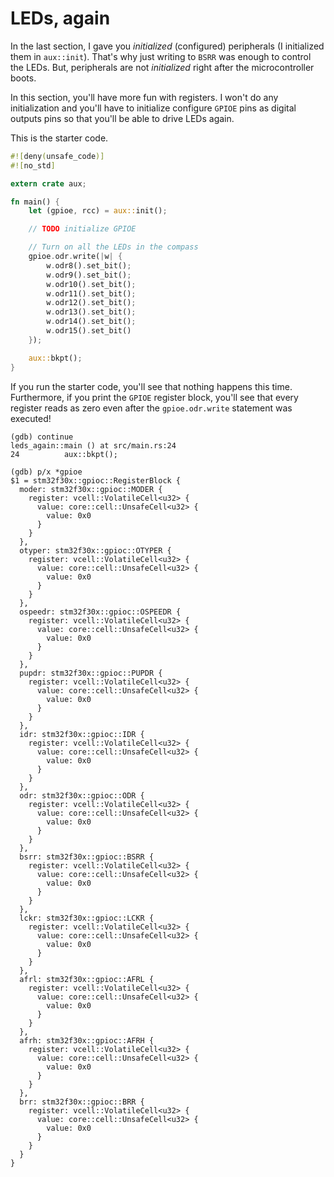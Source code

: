 # LEDs, again

In the last section, I gave you *initialized* (configured) peripherals (I initialized them in
`aux::init`). That's why just writing to `BSRR` was enough to control the LEDs. But, peripherals are
not *initialized* right after the microcontroller boots.

In this section, you'll have more fun with registers. I won't do any initialization and you'll have
to initialize configure `GPIOE` pins as digital outputs pins so that you'll be able to drive LEDs
again.

This is the starter code.

``` rust
#![deny(unsafe_code)]
#![no_std]

extern crate aux;

fn main() {
    let (gpioe, rcc) = aux::init();

    // TODO initialize GPIOE

    // Turn on all the LEDs in the compass
    gpioe.odr.write(|w| {
        w.odr8().set_bit();
        w.odr9().set_bit();
        w.odr10().set_bit();
        w.odr11().set_bit();
        w.odr12().set_bit();
        w.odr13().set_bit();
        w.odr14().set_bit();
        w.odr15().set_bit()
    });

    aux::bkpt();
}
```

If you run the starter code, you'll see that nothing happens this time. Furthermore, if you print
the `GPIOE` register block, you'll see that every register reads as zero even after the
`gpioe.odr.write` statement was executed!

```
(gdb) continue
leds_again::main () at src/main.rs:24
24          aux::bkpt();

(gdb) p/x *gpioe
$1 = stm32f30x::gpioc::RegisterBlock {
  moder: stm32f30x::gpioc::MODER {
    register: vcell::VolatileCell<u32> {
      value: core::cell::UnsafeCell<u32> {
        value: 0x0
      }
    }
  },
  otyper: stm32f30x::gpioc::OTYPER {
    register: vcell::VolatileCell<u32> {
      value: core::cell::UnsafeCell<u32> {
        value: 0x0
      }
    }
  },
  ospeedr: stm32f30x::gpioc::OSPEEDR {
    register: vcell::VolatileCell<u32> {
      value: core::cell::UnsafeCell<u32> {
        value: 0x0
      }
    }
  },
  pupdr: stm32f30x::gpioc::PUPDR {
    register: vcell::VolatileCell<u32> {
      value: core::cell::UnsafeCell<u32> {
        value: 0x0
      }
    }
  },
  idr: stm32f30x::gpioc::IDR {
    register: vcell::VolatileCell<u32> {
      value: core::cell::UnsafeCell<u32> {
        value: 0x0
      }
    }
  },
  odr: stm32f30x::gpioc::ODR {
    register: vcell::VolatileCell<u32> {
      value: core::cell::UnsafeCell<u32> {
        value: 0x0
      }
    }
  },
  bsrr: stm32f30x::gpioc::BSRR {
    register: vcell::VolatileCell<u32> {
      value: core::cell::UnsafeCell<u32> {
        value: 0x0
      }
    }
  },
  lckr: stm32f30x::gpioc::LCKR {
    register: vcell::VolatileCell<u32> {
      value: core::cell::UnsafeCell<u32> {
        value: 0x0
      }
    }
  },
  afrl: stm32f30x::gpioc::AFRL {
    register: vcell::VolatileCell<u32> {
      value: core::cell::UnsafeCell<u32> {
        value: 0x0
      }
    }
  },
  afrh: stm32f30x::gpioc::AFRH {
    register: vcell::VolatileCell<u32> {
      value: core::cell::UnsafeCell<u32> {
        value: 0x0
      }
    }
  },
  brr: stm32f30x::gpioc::BRR {
    register: vcell::VolatileCell<u32> {
      value: core::cell::UnsafeCell<u32> {
        value: 0x0
      }
    }
  }
}
```
